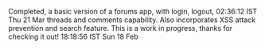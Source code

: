 Completed, a basic version of a forums app, with login, logout,     02:36:12 IST Thu 21 Mar
threads and comments capability. Also incorporates XSS attack 
prevention and search feature.
This is a work in progress, thanks for checking it out!             18:18:56 IST Sun 18 Feb
